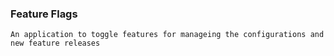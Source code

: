 ### Feature Flags

    An application to toggle features for manageing the configurations and new feature releases





